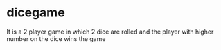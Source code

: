 # dicegame
It is a 2 player game in which 2 dice are rolled and the player with higher number on the dice wins the game

